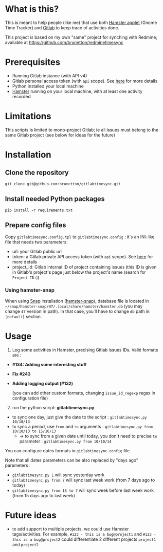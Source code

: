 # What is this?

This is meant to help people (like me) that use both [Hamster applet](https://extensions.gnome.org/extension/425/project-hamster-extension/) (Gnome Time Tracker) and [Gitlab](https://gitlab.com/) to keep trace of activities done.

This project is based on my own "same" project for synching with Redmine; available at https://github.com/brunetton/redminetimesync

# Prerequisites

* Running Gitlab instance (with API v4)
* Gitlab personal access token (with `api` scope). See [here](https://docs.gitlab.com/ee/user/profile/personal_access_tokens.html) for more details
* Python installed your local machine
* [Hamster](https://github.com/projecthamster/) running on your local machine, with at least one activity recorded

# Limitations

This scripts is limited to mono-project Gitlab; ie all issues must belong to the same Gitlab project (see below for ideas for the future)

# Installation

## Clone the repository

    git clone git@github.com:brunetton/gitlabtimesync.git

## Install needed Python packages

    pip install -r requirements.txt

## Prepare config files

Copy `gitlabtimesync.config.tpl` to `gitlabtimesync.config` : it's an INI-like file that needs two parameters:

 - url: your Gitlab public url
 - token: a Gitlab private API access token (with `api` scope). See [here](https://docs.gitlab.com/ee/user/profile/personal_access_tokens.html) for more details
 - project_id: Gitlab internal ID of project containing issues (this ID is given in Gitlab's project's page just below the project's name (search for `Project ID:`))

### Using hamster-snap

When using [Snap](https://snapcraft.io/) installation ([hamster-snap](~/snap/hamster-snap/47/.local/share/hamster/hamster.db)), database file is located in `~/snap/hamster-snap/47/.local/share/hamster/hamster.db` (you may change `47` version in path). In that case, you'll have to change `db` path in `[default]` section.

# Usage

1. Log some activities in Hamster, precising Gitlab issues IDs. Valid formats are :
 - **#134: Adding some interesting stuff**
 - **Fix #243**
 - **Adding logging output (#132)**

    (you can add other custom formats, changing `issue_id_regexp` regex in configuration file)

2. run the python script: **gitlabtimesync.py**
 - to sync one day, just give the date to the script : `gitlabtimesync.py 10/10/13`
 - to sync a period, use `from` and `to` arguments : `gitlabtimesync.py from 10/10/13 to 15/10/13`
   - -> to sync from a given date until today, you don't need to precise `to` parameter : `gitlabtimesync.py from 10/10/14`

You can configure dates formats in `gitlabtimesync.config` file.

Note that all dates parameters can be also replaced by "days ago" parameters :
 - `gitlabtimesync.py 1` will sync yesterday work
 - `gitlabtimesync.py from 7` will sync last week work (from 7 days ago to today)
 - `gitlabtimesync.py from 15 to 7` will sync week before last week work (from 15 days ago to last week)

# Future ideas

- to add support to multiple projects, we could use Hamster tags/activities. For example, `#123 - this is a bug@project1` and `#123 - this is a bug@project2` could differentiate 2 different projects `project1` and `project2`
